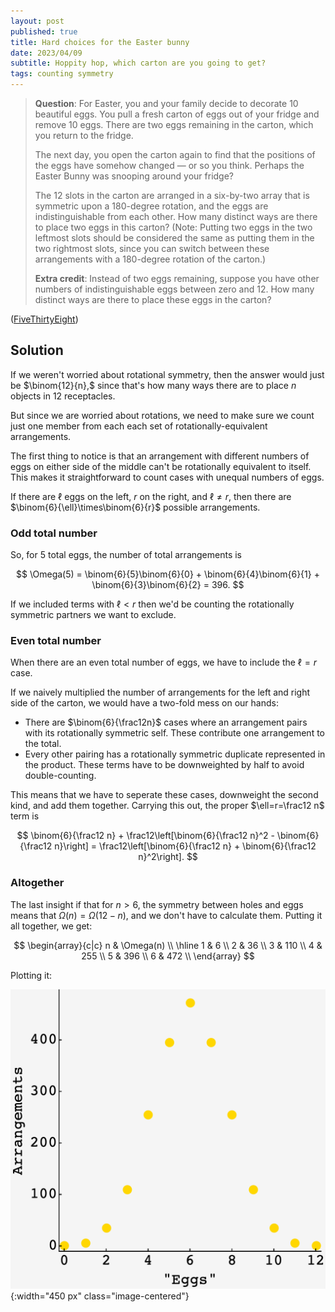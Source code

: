 ```yaml
---
layout: post
published: true
title: Hard choices for the Easter bunny
date: 2023/04/09
subtitle: Hoppity hop, which carton are you going to get?
tags: counting symmetry 
---
```


>**Question**: For Easter, you and your family decide to decorate $10$ beautiful eggs. You pull a fresh carton of eggs out of your fridge and remove $10$ eggs. There are two eggs remaining in the carton, which you return to the fridge.
>
>The next day, you open the carton again to find that the positions of the eggs have somehow changed — or so you think. Perhaps the Easter Bunny was snooping around your fridge?
>
>The $12$ slots in the carton are arranged in a six-by-two array that is symmetric upon a $180$-degree rotation, and the eggs are indistinguishable from each other. How many distinct ways are there to place two eggs in this carton? (Note: Putting two eggs in the two leftmost slots should be considered the same as putting them in the two rightmost slots, since you can switch between these arrangements with a 180-degree rotation of the carton.)
>
>**Extra credit**: Instead of two eggs remaining, suppose you have other numbers of indistinguishable eggs between zero and $12.$ How many distinct ways are there to place these eggs in the carton?

<!--more-->

([FiveThirtyEight](https://fivethirtyeight.com/features/can-you-rescue-your-crew/))

## Solution

If we weren't worried about rotational symmetry, then the answer would just be $\binom{12}{n},$ since that's how many ways there are to place $n$ objects in $12$ receptacles.

But since we are worried about rotations, we need to make sure we count just one member from each each set of rotationally-equivalent arrangements.

The first thing to notice is that an arrangement with different numbers of eggs on either side of the middle can't be rotationally equivalent to itself. This makes it straightforward to count cases with unequal numbers of eggs. 

If there are $\ell$ eggs on the left, $r$ on the right, and $\ell \neq r,$ then there are $\binom{6}{\ell}\times\binom{6}{r}$ possible arrangements. 

### Odd total number

So, for $5$ total eggs, the number of total arrangements is 

$$ \Omega(5) = \binom{6}{5}\binom{6}{0} + \binom{6}{4}\binom{6}{1} + \binom{6}{3}\binom{6}{2} = 396. $$

If we included terms with $\ell < r$ then we'd be counting the rotationally symmetric partners we want to exclude.

### Even total number

When there are an even total number of eggs, we have to include the $\ell = r$ case. 

If we naively multiplied the number of arrangements for the left and right side of the carton, we would have a two-fold mess on our hands:

- There are $\binom{6}{\frac12n}$ cases where an arrangement pairs with its rotationally symmetric self. These contribute one arrangement to the total. 
- Every other pairing has a rotationally symmetric duplicate represented in the product. These terms have to be downweighted by half to avoid double-counting.

This means that we have to seperate these cases, downweight the second kind, and add them together. Carrying this out, the proper $\ell=r=\frac12 n$ term is

$$ \binom{6}{\frac12 n} + \frac12\left[\binom{6}{\frac12 n}^2 - \binom{6}{\frac12 n}\right] = \frac12\left[\binom{6}{\frac12 n} + \binom{6}{\frac12 n}^2\right]. $$


### Altogether

The last insight if that for $n \gt 6,$ the symmetry between holes and eggs means that $\Omega(n) = \Omega(12-n),$ and we don't have to calculate them. Putting it all together, we get:

$$
  \begin{array}{c|c}
     n & \Omega(n) \\ \hline
     1 & 6 \\
     2 & 36 \\
     3 & 110 \\
     4 & 255 \\
     5 & 396 \\
     6 & 472 \\
  \end{array}
$$

Plotting it:

![](/img/2023-04-09-egg-arrangements.png){:width="450 px" class="image-centered"}

<br>
